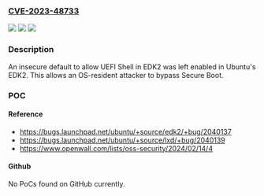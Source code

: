 ### [CVE-2023-48733](https://cve.mitre.org/cgi-bin/cvename.cgi?name=CVE-2023-48733)
![](https://img.shields.io/static/v1?label=Product&message=Ubuntu%20EDK%20II&color=blue)
![](https://img.shields.io/static/v1?label=Version&message=0%3C%202023.05-2ubuntu0.1%20&color=brighgreen)
![](https://img.shields.io/static/v1?label=Vulnerability&message=n%2Fa&color=brighgreen)

### Description

An insecure default to allow UEFI Shell in EDK2 was left enabled in Ubuntu's EDK2. This allows an OS-resident attacker to bypass Secure Boot.

### POC

#### Reference
- https://bugs.launchpad.net/ubuntu/+source/edk2/+bug/2040137
- https://bugs.launchpad.net/ubuntu/+source/lxd/+bug/2040139
- https://www.openwall.com/lists/oss-security/2024/02/14/4

#### Github
No PoCs found on GitHub currently.

